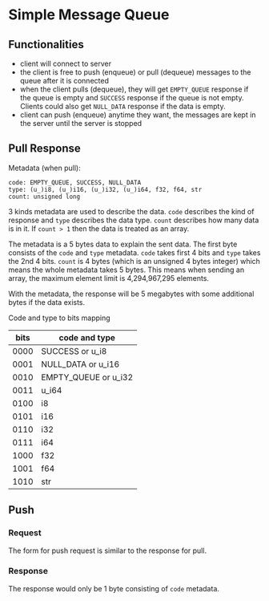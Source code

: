 # Simple Message Queue

## Functionalities

- client will connect to server
- the client is free to push (enqueue) or pull (dequeue) messages to the queue after it is
  connected
- when the client pulls (dequeue), they will get `EMPTY_QUEUE` response if the queue is empty and
  `SUCCESS` response if the queue is not empty. Clients could also get `NULL_DATA` response if
  the data is empty.
- client can push (enqueue) anytime they want, the messages are kept in the server until the
  server is stopped

## Pull Response

Metadata (when pull):

```
code: EMPTY_QUEUE, SUCCESS, NULL_DATA
type: (u_)i8, (u_)i16, (u_)i32, (u_)i64, f32, f64, str
count: unsigned long
```

3 kinds metadata are used to describe the data. `code` describes the kind of response and `type`
describes the data type. `count` describes how many data is in it. If `count > 1` then the data is
treated as an array.

The metadata is a 5 bytes data to explain the sent data. The first byte consists of the `code` and
`type` metadata. `code` takes first 4 bits and `type` takes the 2nd 4 bits. `count` is 4 bytes
(which is an unsigned 4 bytes integer) which means the whole metadata takes 5 bytes. This means
when sending an array, the maximum element limit is 4,294,967,295 elements.

With the metadata, the response will be 5 megabytes with some additional bytes if the data exists.

Code and type to bits mapping

| bits | code and type        |
|------|----------------------|
| 0000 | SUCCESS or u_i8      |
| 0001 | NULL_DATA or u_i16   |
| 0010 | EMPTY_QUEUE or u_i32 |
| 0011 | u_i64                |
| 0100 | i8                   |
| 0101 | i16                  |
| 0110 | i32                  |
| 0111 | i64                  |
| 1000 | f32                  |
| 1001 | f64                  |
| 1010 | str                  |

## Push

### Request

The form for push request is similar to the response for pull.

### Response

The response would only be 1 byte consisting of `code` metadata.
